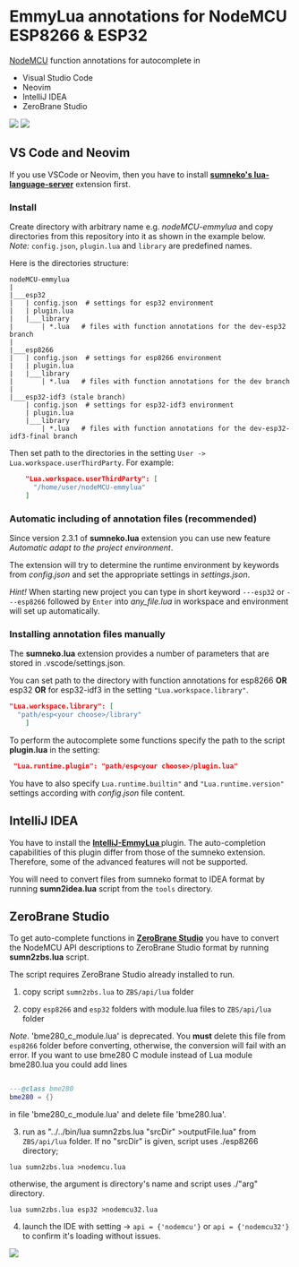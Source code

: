 # EmmyLua annotations for NodeMCU ESP8266 & ESP32

[NodeMCU](https://nodemcu.readthedocs.io/en/release/) function annotations for autocomplete in
- Visual Studio Code
- Neovim
- IntelliJ IDEA
- ZeroBrane Studio

<img src="./images/nodemcu_emmy1.gif" style="max-width:100%;">

<img src="./images/nodemcu_emmy2.gif" style="max-width:100%;">

## VS Code and Neovim
If you use VSCode or Neovim, then you have to install **[sumneko's lua-language-server](https://github.com/sumneko/lua-language-server/wiki)** extension first.

### Install
Create directory with arbitrary name e.g. *nodeMCU-emmylua* and copy directories from this repository into it as shown in the example below.<br>
*Note:* `config.json`, `plugin.lua` and `library` are predefined names.
      
Here is the directories structure:
```
nodeMCU-emmylua
|
|___esp32
|   | config.json  # settings for esp32 environment
|   | plugin.lua
|   |___library
|       | *.lua   # files with function annotations for the dev-esp32 branch
|
|___esp8266
|   | config.json  # settings for esp8266 environment
|   | plugin.lua
|   |___library
|       | *.lua   # files with function annotations for the dev branch
|
|___esp32-idf3 (stale branch)
    | config.json  # settings for esp32-idf3 environment
    | plugin.lua
    |___library
        | *.lua   # files with function annotations for the dev-esp32-idf3-final branch
```

Then set path to the directories in the setting `User -> Lua.workspace.userThirdParty`. For example:

```json
    "Lua.workspace.userThirdParty": [
      "/home/user/nodeMCU-emmylua"
    ]
```
### Automatic including of annotation files (recommended)
  
Since version 2.3.1 of **sumneko.lua** extension you can use new feature *Automatic adapt to the project environment*.

The extension will try to determine the runtime environment by keywords from *config.json* and set the appropriate settings in *settings.json*.
      
*Hint!* When starting new project you can type in short keyword `---esp32` or `---esp8266` followed by `Enter` into *any_file.lua* in workspace and environment will set up automatically.

### Installing annotation files manually

The **sumneko.lua** extension provides a number of parameters that are stored in .vscode/settings.json.

You can set path to the directory with function annotations for esp8266 **OR** esp32 **OR** for esp32-idf3 in the setting ```"Lua.workspace.library"```.
```json
"Lua.workspace.library": [
  "path/esp<your choose>/library"
    ]
```
To perform the autocomplete some functions specify the
path to the script **plugin.lua** in the setting:
```json
 "Lua.runtime.plugin": "path/esp<your choose>/plugin.lua"
```
You have to also specify `Lua.runtime.builtin"` and `"Lua.runtime.version"` settings according with *config.json* file content.

## IntelliJ IDEA

You have to install the **[IntelliJ-EmmyLua ](https://github.com/EmmyLua/IntelliJ-EmmyLua)** plugin. The auto-completion capabilities of this plugin differ from those of the sumneko extension. Therefore, some of the advanced features will not be supported.

You will need to convert files from sumneko format to IDEA format by running **sumn2idea.lua** script from the `tools` directory.

## ZeroBrane Studio

To get auto-complete functions in **[ZeroBrane Studio](https://studio.zerobrane.com/)** you have to convert the NodeMCU API descriptions to ZeroBrane Studio format by running **sumn2zbs.lua** script.

The script requires ZeroBrane Studio already installed to run.

1. copy script `sumn2zbs.lua` to `ZBS/api/lua` folder

2. copy `esp8266` and `esp32` folders with module.lua files to `ZBS/api/lua` folder

  *Note*.
  'bme280_c_module.lua' is deprecated. You **must** delete this file from `esp8266` folder
  before converting, otherwise, the conversion will fail with an error.
  If you want to use bme280 C module instead of Lua module bme280.lua you could add lines

  ```lua

  ---@class bme280
  bme280 = {}

  ```
  in file 'bme280_c_module.lua' and delete file 'bme280.lua'.

3. run as "../../bin/lua sumn2zbs.lua "srcDir" >outputFile.lua" from `ZBS/api/lua` folder. If no "srcDir" is given, script uses ./esp8266 directory;

  `lua sumn2zbs.lua >nodemcu.lua`

   otherwise, the argument is directory's name and script uses ./"arg" directory.

  `lua sumn2zbs.lua esp32 >nodemcu32.lua`

4. launch the IDE with setting -> `api = {'nodemcu'}` or `api = {'nodemcu32'}` to confirm it's loading without issues.

<img src="./images/zbs.png" style="max-width:100%;">
